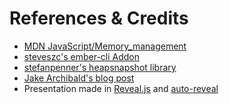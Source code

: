 # References & Credits

- [MDN JavaScript/Memory_management](https://developer.mozilla.org/en-US/docs/Web/JavaScript/Memory_management)
- [steveszc's ember-cli Addon](https://github.com/steveszc/ember-cli-memory-leak-detector)
- [stefanpenner's heapsnapshot library](https://github.com/stefanpenner/heapsnapshot)
- [Jake Archibald's blog post](https://jakearchibald.com/2024/garbage-collection-and-closures/)
- Presentation made in [Reveal.js](https://revealjs.com) and [auto-reveal](https://github.com/mainmatter/auto-reveal)
